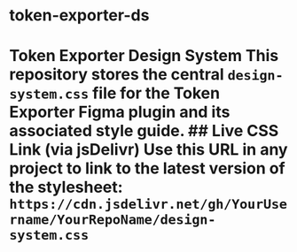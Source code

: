 # token-exporter-ds
# Token Exporter Design System  This repository stores the central `design-system.css` file for the Token Exporter Figma plugin and its associated style guide.  ## Live CSS Link (via jsDelivr)  Use this URL in any project to link to the latest version of the stylesheet:  `https://cdn.jsdelivr.net/gh/YourUsername/YourRepoName/design-system.css`
